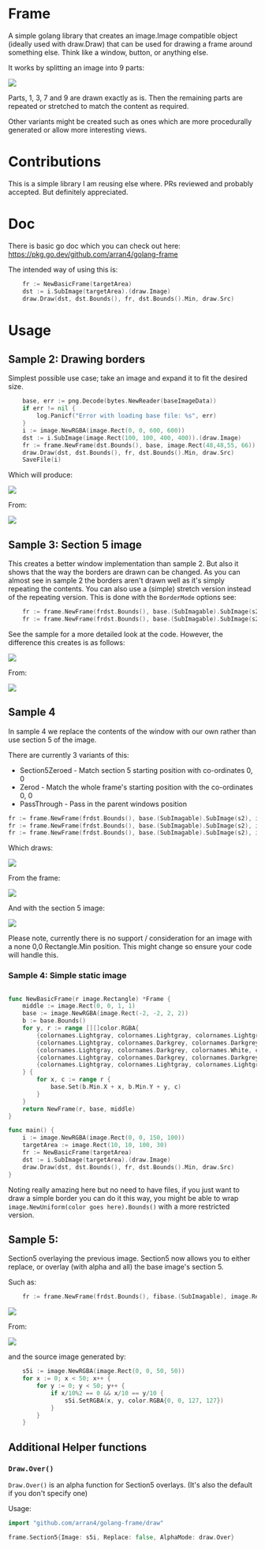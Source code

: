 # Frame

A simple golang library that creates an image.Image compatible object (ideally used with draw.Draw) that can be used for drawing a frame around something else. Think like a window, button, or anything else. 

It works by splitting an image into 9 parts:

![](doc/9%20parts.png)

Parts, 1, 3, 7 and 9 are drawn exactly as is. Then the remaining parts
are repeated or stretched to match the content as required.

Other variants might be created such as ones which are more procedurally generated or allow more interesting
views.

# Contributions

This is a simple library I am reusing else where. PRs reviewed and probably accepted. But definitely appreciated.

# Doc

There is basic go doc which you can check out here:
https://pkg.go.dev/github.com/arran4/golang-frame

The intended way of using this is:
```go
	fr := NewBasicFrame(targetArea)
	dst := i.SubImage(targetArea).(draw.Image)
	draw.Draw(dst, dst.Bounds(), fr, dst.Bounds().Min, draw.Src)
```

# Usage

## Sample 2: Drawing borders

Simplest possible use case; take an image and expand it to fit the 
desired size.

```go
	base, err := png.Decode(bytes.NewReader(baseImageData))
	if err != nil {
		log.Panicf("Error with loading base file: %s", err)
	}
	i := image.NewRGBA(image.Rect(0, 0, 600, 600))
	dst := i.SubImage(image.Rect(100, 100, 400, 400)).(draw.Image)
	fr := frame.NewFrame(dst.Bounds(), base, image.Rect(48,48,55, 66))
	draw.Draw(dst, dst.Bounds(), fr, dst.Bounds().Min, draw.Src)
	SaveFile(i)
```

Which will produce:

![](images/sample2.png)

From:

![](example/sample2/window.png)

## Sample 3: Section 5 image

This creates a better window implementation than sample 2. But also it shows that the way the borders
are drawn can be changed. As you can almost see in sample 2 the borders aren't drawn well as it's simply
repeating the contents. You can also use a (simple) stretch version instead of the repeating version. 
This is done with the `BorderMode` options see:
```go
	fr := frame.NewFrame(frdst.Bounds(), base.(SubImagable).SubImage(s2), image.Rect(14, 48, 88, 66), frame.Repeating)
	fr := frame.NewFrame(frdst.Bounds(), base.(SubImagable).SubImage(s2), image.Rect(14, 48, 88, 66), frame.Stretched)
```
See the sample for a more detailed look at the code. However, the difference this creates is as follows:

![](images/sample3.png)

From: 

![](example/sample3/window.png)

## Sample 4

In sample 4 we replace the contents of the window with our own rather than use section 5 of the image.

There are currently 3 variants of this:
* Section5Zeroed - Match section 5 starting position with co-ordinates 0, 0
* Zerod - Match the whole frame's starting position with the co-ordinates 0, 0
* PassThrough - Pass in the parent windows position

```go
fr := frame.NewFrame(frdst.Bounds(), base.(SubImagable).SubImage(s2), image.Rect(14, 48, 88, 66), &frame.Section5{Image: s5i}, frame.Section5Zeroed)
fr := frame.NewFrame(frdst.Bounds(), base.(SubImagable).SubImage(s2), image.Rect(14, 48, 88, 66), &frame.Section5{Image: s5i}, frame.Zerod)
fr := frame.NewFrame(frdst.Bounds(), base.(SubImagable).SubImage(s2), image.Rect(14, 48, 88, 66), &frame.Section5{Image: s5i}, frame.PassThrough) 
```

Which draws:

![](images/sample4.png)

From the frame:

![](example/sample4/window.png)

And with the section 5 image: 

![](example/sample4/person.png)

Please note, currently there is no support / consideration for an image with a none 0,0 Rectangle.Min
position. This might change so ensure your code will handle this. 

### Sample 4: Simple static image

```go

func NewBasicFrame(r image.Rectangle) *Frame {
	middle := image.Rect(0, 0, 1, 1)
	base := image.NewRGBA(image.Rect(-2, -2, 2, 2))
	b := base.Bounds()
	for y, r := range [][]color.RGBA{
		{colornames.Lightgray, colornames.Lightgray, colornames.Lightgray, colornames.Lightgray, colornames.Lightgray},
		{colornames.Lightgray, colornames.Darkgrey, colornames.Darkgrey, colornames.Darkgrey, colornames.Lightgray},
		{colornames.Lightgray, colornames.Darkgrey, colornames.White, colornames.Darkgrey, colornames.Lightgray},
		{colornames.Lightgray, colornames.Darkgrey, colornames.Darkgrey, colornames.Darkgrey, colornames.Lightgray},
		{colornames.Lightgray, colornames.Lightgray, colornames.Lightgray, colornames.Lightgray, colornames.Lightgray},
	} {
		for x, c := range r {
			base.Set(b.Min.X + x, b.Min.Y + y, c)
		}
	}
	return NewFrame(r, base, middle)
}

func main() {
    i := image.NewRGBA(image.Rect(0, 0, 150, 100))
    targetArea := image.Rect(10, 10, 100, 30)
    fr := NewBasicFrame(targetArea)
    dst := i.SubImage(targetArea).(draw.Image)
    draw.Draw(dst, dst.Bounds(), fr, dst.Bounds().Min, draw.Src)
}

```

Noting really amazing here but no need to have files, if you just want to draw a simple border you can 
do it this way, you might be able to wrap `image.NewUniform(color goes here).Bounds()` with a more restricted version. 

## Sample 5:

Section5 overlaying the previous image. Section5 now allows you to either replace, or overlay (with alpha and all) the 
base image's section 5.

Such as:
```go
	fr := frame.NewFrame(frdst.Bounds(), fibase.(SubImagable), image.Rect(11, 11, 111, 97), &frame.Section5{Image: s5i, Replace: false}, frame.Section5Zeroed, frame.Stretched)
```

![](images/sample5.png)

From:

![](example/sample5/frame.png)

and the source image generated by:

```go
	s5i := image.NewRGBA(image.Rect(0, 0, 50, 50))
	for x := 0; x < 50; x++ {
		for y := 0; y < 50; y++ {
			if x/10%2 == 0 && x/10 == y/10 {
				s5i.SetRGBA(x, y, color.RGBA{0, 0, 127, 127})
			}
		}
	}
```

## Additional Helper functions

### `Draw.Over()`

`Draw.Over()` is an alpha function for Section5 overlays. (It's also the default if you don't specify one) 

Usage:
```go
import "github.com/arran4/golang-frame/draw"

frame.Section5{Image: s5i, Replace: false, AlphaMode: draw.Over}

```

